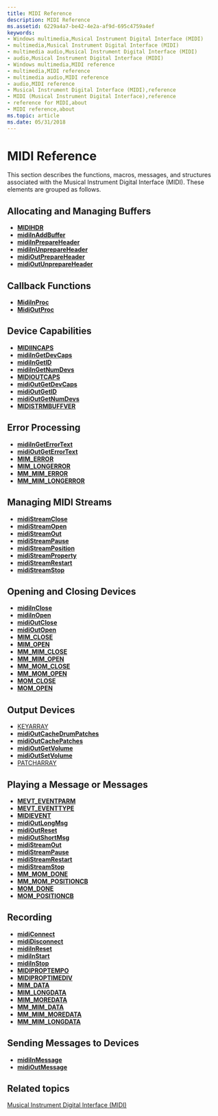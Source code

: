 ```yaml
---
title: MIDI Reference
description: MIDI Reference
ms.assetid: 6229a4a7-be42-4e2a-af9d-695c4759a4ef
keywords:
- Windows multimedia,Musical Instrument Digital Interface (MIDI)
- multimedia,Musical Instrument Digital Interface (MIDI)
- multimedia audio,Musical Instrument Digital Interface (MIDI)
- audio,Musical Instrument Digital Interface (MIDI)
- Windows multimedia,MIDI reference
- multimedia,MIDI reference
- multimedia audio,MIDI reference
- audio,MIDI reference
- Musical Instrument Digital Interface (MIDI),reference
- MIDI (Musical Instrument Digital Interface),reference
- reference for MIDI,about
- MIDI reference,about
ms.topic: article
ms.date: 05/31/2018
---
```


# MIDI Reference

This section describes the functions, macros, messages, and structures associated with the Musical Instrument Digital Interface (MIDI). These elements are grouped as follows.

## Allocating and Managing Buffers

-   [**MIDIHDR**](https://msdn.microsoft.com/library/Dd798449(v=VS.85).aspx)
-   [**midiInAddBuffer**](https://msdn.microsoft.com/library/Dd798450(v=VS.85).aspx)
-   [**midiInPrepareHeader**](https://msdn.microsoft.com/library/Dd798459(v=VS.85).aspx)
-   [**midiInUnprepareHeader**](https://msdn.microsoft.com/library/Dd798464(v=VS.85).aspx)
-   [**midiOutPrepareHeader**](https://msdn.microsoft.com/library/Dd798477(v=VS.85).aspx)
-   [**midiOutUnprepareHeader**](https://msdn.microsoft.com/library/Dd798482(v=VS.85).aspx)

## Callback Functions

-   [**MidiInProc**](https://msdn.microsoft.com/library/Dd798460(v=VS.85).aspx)
-   [**MidiOutProc**](https://msdn.microsoft.com/library/Dd798478(v=VS.85).aspx)

## Device Capabilities

-   [**MIDIINCAPS**](https://msdn.microsoft.com/library/Dd798451(v=VS.85).aspx)
-   [**midiInGetDevCaps**](https://msdn.microsoft.com/library/Dd798453(v=VS.85).aspx)
-   [**midiInGetID**](https://msdn.microsoft.com/library/Dd798455(v=VS.85).aspx)
-   [**midiInGetNumDevs**](https://msdn.microsoft.com/library/Dd798456(v=VS.85).aspx)
-   [**MIDIOUTCAPS**](https://msdn.microsoft.com/library/Dd798467(v=VS.85).aspx)
-   [**midiOutGetDevCaps**](https://msdn.microsoft.com/library/Dd798469(v=VS.85).aspx)
-   [**midiOutGetID**](https://msdn.microsoft.com/library/Dd798471(v=VS.85).aspx)
-   [**midiOutGetNumDevs**](https://msdn.microsoft.com/library/Dd798472(v=VS.85).aspx)
-   [**MIDISTRMBUFFVER**](https://msdn.microsoft.com/library/Dd798493(v=VS.85).aspx)

## Error Processing

-   [**midiInGetErrorText**](https://msdn.microsoft.com/library/Dd798454(v=VS.85).aspx)
-   [**midiOutGetErrorText**](https://msdn.microsoft.com/library/Dd798470(v=VS.85).aspx)
-   [**MIM\_ERROR**](mim-error.md)
-   [**MIM\_LONGERROR**](mim-longerror.md)
-   [**MM\_MIM\_ERROR**](mm-mim-error.md)
-   [**MM\_MIM\_LONGERROR**](mm-mim-longerror.md)

## Managing MIDI Streams

-   [**midiStreamClose**](https://msdn.microsoft.com/library/Dd798485(v=VS.85).aspx)
-   [**midiStreamOpen**](https://msdn.microsoft.com/library/Dd798486(v=VS.85).aspx)
-   [**midiStreamOut**](https://msdn.microsoft.com/library/Dd798487(v=VS.85).aspx)
-   [**midiStreamPause**](https://msdn.microsoft.com/library/Dd798488(v=VS.85).aspx)
-   [**midiStreamPosition**](https://msdn.microsoft.com/library/Dd798489(v=VS.85).aspx)
-   [**midiStreamProperty**](https://msdn.microsoft.com/library/Dd798490(v=VS.85).aspx)
-   [**midiStreamRestart**](https://msdn.microsoft.com/library/Dd798491(v=VS.85).aspx)
-   [**midiStreamStop**](https://msdn.microsoft.com/library/Dd798492(v=VS.85).aspx)

## Opening and Closing Devices

-   [**midiInClose**](https://msdn.microsoft.com/library/Dd798452(v=VS.85).aspx)
-   [**midiInOpen**](https://msdn.microsoft.com/library/Dd798458(v=VS.85).aspx)
-   [**midiOutClose**](https://msdn.microsoft.com/library/Dd798468(v=VS.85).aspx)
-   [**midiOutOpen**](https://msdn.microsoft.com/library/Dd798476(v=VS.85).aspx)
-   [**MIM\_CLOSE**](mim-close.md)
-   [**MIM\_OPEN**](mim-open.md)
-   [**MM\_MIM\_CLOSE**](mm-mim-close.md)
-   [**MM\_MIM\_OPEN**](mm-mim-open.md)
-   [**MM\_MOM\_CLOSE**](mm-mom-close.md)
-   [**MM\_MOM\_OPEN**](mm-mom-open.md)
-   [**MOM\_CLOSE**](mom-close.md)
-   [**MOM\_OPEN**](mom-open.md)

## Output Devices

-   [KEYARRAY](keyarray.md)
-   [**midiOutCacheDrumPatches**](https://msdn.microsoft.com/library/Dd798465(v=VS.85).aspx)
-   [**midiOutCachePatches**](https://msdn.microsoft.com/library/Dd798466(v=VS.85).aspx)
-   [**midiOutGetVolume**](https://msdn.microsoft.com/library/Dd798473(v=VS.85).aspx)
-   [**midiOutSetVolume**](https://msdn.microsoft.com/library/Dd798480(v=VS.85).aspx)
-   [PATCHARRAY](patcharray.md)

## Playing a Message or Messages

-   [**MEVT\_EVENTPARM**](https://msdn.microsoft.com/library/Dd798441(v=VS.85).aspx)
-   [**MEVT\_EVENTTYPE**](https://msdn.microsoft.com/library/Dd798442(v=VS.85).aspx)
-   [**MIDIEVENT**](https://msdn.microsoft.com/library/Dd798448(v=VS.85).aspx)
-   [**midiOutLongMsg**](https://msdn.microsoft.com/library/Dd798474(v=VS.85).aspx)
-   [**midiOutReset**](https://msdn.microsoft.com/library/Dd798479(v=VS.85).aspx)
-   [**midiOutShortMsg**](https://msdn.microsoft.com/library/Dd798481(v=VS.85).aspx)
-   [**midiStreamOut**](https://msdn.microsoft.com/library/Dd798487(v=VS.85).aspx)
-   [**midiStreamPause**](https://msdn.microsoft.com/library/Dd798488(v=VS.85).aspx)
-   [**midiStreamRestart**](https://msdn.microsoft.com/library/Dd798491(v=VS.85).aspx)
-   [**midiStreamStop**](https://msdn.microsoft.com/library/Dd798492(v=VS.85).aspx)
-   [**MM\_MOM\_DONE**](mm-mom-done.md)
-   [**MM\_MOM\_POSITIONCB**](mm-mom-positioncb.md)
-   [**MOM\_DONE**](mom-done.md)
-   [**MOM\_POSITIONCB**](mom-positioncb.md)

## Recording

-   [**midiConnect**](https://msdn.microsoft.com/library/Dd798446(v=VS.85).aspx)
-   [**midiDisconnect**](https://msdn.microsoft.com/library/Dd798447(v=VS.85).aspx)
-   [**midiInReset**](https://msdn.microsoft.com/library/Dd798461(v=VS.85).aspx)
-   [**midiInStart**](https://msdn.microsoft.com/library/Dd798462(v=VS.85).aspx)
-   [**midiInStop**](https://msdn.microsoft.com/library/Dd798463(v=VS.85).aspx)
-   [**MIDIPROPTEMPO**](https://msdn.microsoft.com/library/Dd798483(v=VS.85).aspx)
-   [**MIDIPROPTIMEDIV**](https://msdn.microsoft.com/library/Dd798484(v=VS.85).aspx)
-   [**MIM\_DATA**](mim-data.md)
-   [**MIM\_LONGDATA**](mim-longdata.md)
-   [**MIM\_MOREDATA**](mim-moredata.md)
-   [**MM\_MIM\_DATA**](mm-mim-data.md)
-   [**MM\_MIM\_MOREDATA**](mm-mim-moredata.md)
-   [**MM\_MIM\_LONGDATA**](mm-mim-longdata.md)

## Sending Messages to Devices

-   [**midiInMessage**](https://msdn.microsoft.com/library/Dd798457(v=VS.85).aspx)
-   [**midiOutMessage**](https://msdn.microsoft.com/library/Dd798475(v=VS.85).aspx)

## Related topics

<dl> <dt>

[Musical Instrument Digital Interface (MIDI)](musical-instrument-digital-interface--midi.md)
</dt> </dl>

 

 




